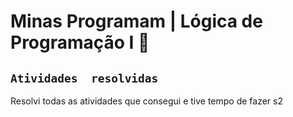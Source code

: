 # Minas Programam | Lógica de Programação I 🚀

## `Atividades  resolvidas`
Resolvi todas as atividades que consegui e tive tempo de fazer  s2
